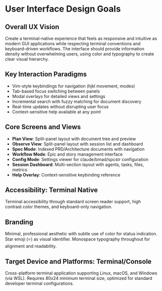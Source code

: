 # User Interface Design Goals

## Overall UX Vision

Create a terminal-native experience that feels as responsive and intuitive as modern GUI applications while respecting terminal conventions and keyboard-driven workflows. The interface should provide information density without overwhelming users, using color and typography to create clear visual hierarchy.

## Key Interaction Paradigms

- Vim-style keybindings for navigation (hjkl movement, modes)
- Tab-based focus switching between panels
- Modal overlays for detailed views and settings
- Incremental search with fuzzy matching for document discovery
- Real-time updates without disrupting user focus
- Context-sensitive help available at any point

## Core Screens and Views

- **Plan View**: Split-panel layout with document tree and preview
- **Observe View**: Split-panel layout with session list and dashboard
- **Spec Mode**: Indexed PRD/Architecture documents with navigation
- **Workflow Mode**: Epic and story management interface
- **Config Mode**: Settings viewer for claude/bmad/spcstr configuration
- **Session Dashboard**: Multi-section layout with agents, tasks, files, metrics
- **Help Overlay**: Context-sensitive keybinding reference

## Accessibility: Terminal Native

Terminal accessibility through standard screen reader support, high contrast color themes, and keyboard-only navigation.

## Branding

Minimal, professional aesthetic with subtle use of color for status indication. Star emoji (⭐️) as visual identifier. Monospace typography throughout for alignment and readability.

## Target Device and Platforms: Terminal/Console

Cross-platform terminal application supporting Linux, macOS, and Windows (via WSL). Requires 80x24 minimum terminal size, optimized for standard developer terminal configurations.